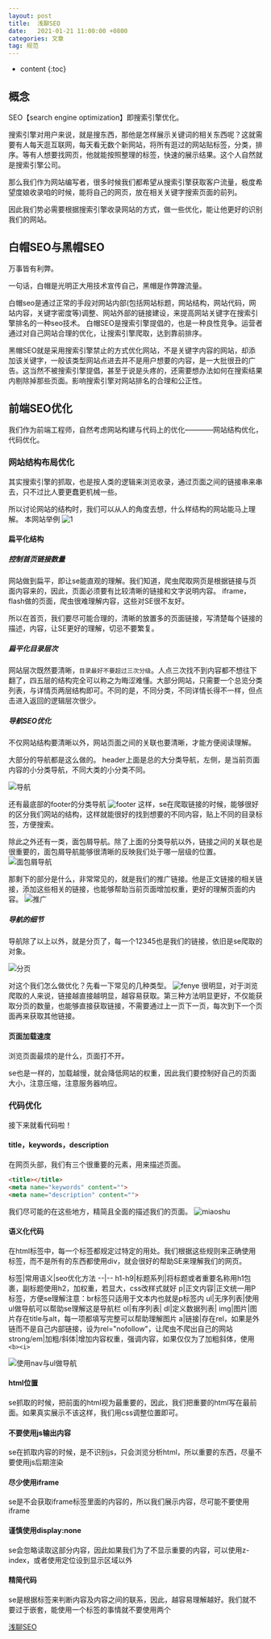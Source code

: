 ```yaml
---
layout: post
title:  浅聊SEO
date:   2021-01-21 11:00:00 +0800
categories: 文章
tag: 规范
---
```

* content
{:toc}

## 概念

SEO【search engine optimization】即搜索引擎优化。

搜索引擎对用户来说，就是搜东西，那他是怎样展示关键词的相关东西呢？这就需要有人每天逛互联网，每天看无数个新网站，将所有逛过的网站贴标签，分类，排序。等有人想要找网页，他就能按照整理的标签，快速的展示结果。这个人自然就是搜索引擎公司。

那么我们作为网站编写者，很多时候我们都希望从搜索引擎获取客户流量，极度希望度娘收录咱的时候，能将自己的网页，放在相关关键字搜索页面的前列。

因此我们势必需要根据搜索引擎收录网站的方式，做一些优化，能让他更好的识别我们的网站。

## 白帽SEO与黑帽SEO

万事皆有利弊。

一句话，白帽是光明正大用技术宣传自己，黑帽是作弊蹭流量。

白帽seo是通过正常的手段对网站内部(包括网站标题，网站结构，网站代码，网站内容，关键字密度等)调整、网站外部的链接建设，来提高网站关键字在搜索引擎排名的一种seo技术。
白帽SEO是搜索引擎提倡的，也是一种良性竞争。运营者通过对自己网站合理的优化，让搜索引擎爬取，达到靠前排序。

黑帽SEO就是采用搜索引擎禁止的方式优化网站，不是关键字内容的网站，却添加该关键字，一般该类型网站点进去并不是用户想要的内容，是一大批很丑的广告。这当然不被搜索引擎提倡，甚至于说是头疼的，还需要想办法如何在搜索结果内剔除掉那些页面。影响搜索引擎对网站排名的合理和公正性。

## 前端SEO优化

我们作为前端工程师，自然考虑网站构建与代码上的优化————网站结构优化，代码优化。

### 网站结构布局优化

其实搜索引擎的抓取，也是按人类的逻辑来浏览收录，通过页面之间的链接串来串去，只不过比人要更蠢更机械一些。

所以讨论网站的结构时，我们可以从人的角度去想，什么样结构的网站能马上理解。
本网站举例
![1](/styles/images/2021/2021-04-01-11-26-10.png)

#### 扁平化结构

##### 控制首页链接数量

网站做到扁平，即让se能直观的理解。我们知道，爬虫爬取网页是根据链接与页面内容来的，因此，页面必须要有比较清晰的链接和文字说明内容。
iframe，flash做的页面，爬虫很难理解内容，这些对SE很不友好。

所以在首页，我们要尽可能合理的，清晰的放置多的页面链接，写清楚每个链接的描述，内容，让SE更好的理解，切忌不要繁复。

##### 扁平化目录层次

网站层次既然要清晰，`目录最好不要超过三次分级`。人点三次找不到内容都不想往下翻了，四五层的结构完全可以称之为晦涩难懂。大部分网站，只需要一个总览分类列表，与详情页两层结构即可。不同的是，不同分类，不同详情长得不一样，但点击进入返回的逻辑层次很少。

##### 导航SEO优化

不仅网站结构要清晰以外，网站页面之间的关联也要清晰，才能方便阅读理解。

大部分的导航都是这么做的。
header上面是总的大分类导航，左侧，是当前页面内容的小分类导航，不同大类的小分类不同。

![导航](/styles/images/2021/导航.png)

还有最底部的footer的分类导航
![footer](/styles/images/2021/2021-04-01-11-27-39.png)
这样，se在爬取链接的时候，能够很好的区分我们网站的结构，这样就能很好的找到想要的不同内容，贴上不同的目录标签，方便搜索。

除此之外还有一类，面包屑导航。除了上面的分类导航以外，链接之间的关联也是很重要的，面包屑导航能够很清晰的反映我们处于哪一层级的位置。
![面包屑导航](/styles/images/2021/2021-04-01-11-28-07.png)

那剩下的部分是什么，非常常见的，就是我们的推广链接。他是正文链接的相关链接，添加这些相关的链接，也能够帮助当前页面增加权重，更好的理解页面的内容。
![推广](/styles/images/2021/2021-04-01-11-28-37.png)

##### 导航的细节

导航除了以上以外，就是分页了，每一个12345也是我们的链接，依旧是se爬取的对象。

![分页](/styles/images/2021/![clipboard.png](/img/bVbrSOJ).png)

对这个我们怎么做优化？先看一下常见的几种类型。
![fenye](/styles/images/2021/![clipboard.png](/img/bVbrSO5).png)
很明显，对于浏览爬取的人来说，链接越直接越明显，越容易获取。第三种方法明显更好，不仅能获取分页的数量，也能够直接获取链接，不需要通过上一页下一页，每次到下一个页面再来获取其他链接。

#### 页面加载速度

浏览页面最烦的是什么，页面打不开。

se也是一样的，加载越慢，就会降低网站的权重，因此我们要控制好自己的页面大小，注意压缩，注意服务器响应。

### 代码优化

接下来就看代码啦！

#### title，keywords，description

在网页头部，我们有三个很重要的元素，用来描述页面。

```html
<title></title>
<meta name="keywords" content="">
<meta name="description" content="">
```

我们尽可能的在这些地方，精简且全面的描述我们的页面。
![miaoshu](/styles/images/2021/![clipboard.png](/img/bVbrSTg).png)

#### 语义化代码

在html标签中，每一个标签都规定过特定的用处。我们根据这些规则来正确使用标签，而不是所有的东西都使用div，就会很好的帮助SE来理解我们的网页。

标签|常用语义|seo优化方法
--|--
h1-h9|标题系列|将标题或者重要名称用h1包裹，副标题使用h2，加权重，若显大，css改样式就好
p|正文内容|正文统一用P标签，方便se理解注意：br标签只适用于文本内也就是p标签内
ul|无序列表|使用ul做导航可以帮助se理解这是导航栏
ol|有序列表|
dl|定义数据列表|
img|图片|图片存在title与alt，每一项都填写完整可以帮助理解图片
a|链接|存在rel，如果是外链而不是自己内部链接，设为rel="nofollow"，让爬虫不爬出自己的网站
strong/em|加粗/斜体|增加内容权重，强调内容，如果仅仅为了加粗斜体，使用`<b><i>`

![使用nav与ul做导航](/styles/images/2021/2021-04-01-11-30-18.png)

#### html位置

se抓取的时候，把前面的html视为最重要的，因此，我们把重要的html写在最前面。如果真实展示不该这样，我们用css调整位置即可。

#### 不要使用js输出内容

se在抓取内容的时候，是不识别js，只会浏览分析html，所以重要的东西，尽量不要使用js后期渲染

#### 尽少使用iframe

se是不会获取iframe标签里面的内容的，所以我们展示内容，尽可能不要使用iframe

#### 谨慎使用display:none

se会忽略读取这部分内容，因此如果我们为了不显示重要的内容，可以使用z-index，或者使用定位设到显示区域以外

#### 精简代码

se是根据标签来判断内容及内容之间的联系，因此，越容易理解越好。我们就不要过于嵌套，能使用一个标签的事情就不要使用两个

[浅聊SEO](https://segmentfault.com/a/1190000019012415)
